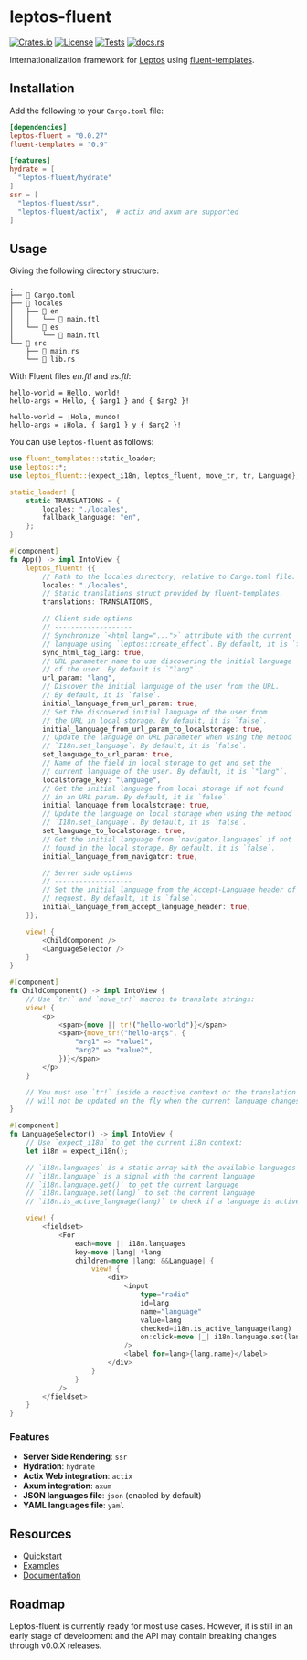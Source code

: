 # leptos-fluent

<!-- This file has been autogenerated.
To update it, change the content of `leptos-fluent/src/lib.rs`
and run `pre-commit run -a cargo-readme`
-->

[![Crates.io](https://img.shields.io/crates/v/leptos-fluent)](https://crates.io/crates/leptos-fluent)
[![License](https://img.shields.io/crates/l/leptos-fluent?logo=mit)](https://github.com/mondeja/leptos-fluent/blob/master/LICENSE.md)
[![Tests](https://img.shields.io/github/actions/workflow/status/mondeja/leptos-fluent/ci.yml?label=tests&logo=github)](https://github.com/mondeja/leptos-fluent/actions)
[![docs.rs](https://img.shields.io/docsrs/leptos-fluent?logo=docs.rs)][documentation]

Internationalization framework for [Leptos] using [fluent-templates].

## Installation

Add the following to your `Cargo.toml` file:

```toml
[dependencies]
leptos-fluent = "0.0.27"
fluent-templates = "0.9"

[features]
hydrate = [
  "leptos-fluent/hydrate"
]
ssr = [
  "leptos-fluent/ssr",
  "leptos-fluent/actix",  # actix and axum are supported
]
```

## Usage

Giving the following directory structure:

```plaintext
.
├── 📄 Cargo.toml
├── 📁 locales
│   ├── 📁 en
│   │   └── 📄 main.ftl
│   └── 📁 es
│       └── 📄 main.ftl
└── 📁 src
    ├── 📄 main.rs
    └── 📄 lib.rs
```

With Fluent files _en.ftl_ and _es.ftl_:

```ftl
hello-world = Hello, world!
hello-args = Hello, { $arg1 } and { $arg2 }!
```

```ftl
hello-world = ¡Hola, mundo!
hello-args = ¡Hola, { $arg1 } y { $arg2 }!
```

You can use `leptos-fluent` as follows:

```rust
use fluent_templates::static_loader;
use leptos::*;
use leptos_fluent::{expect_i18n, leptos_fluent, move_tr, tr, Language};

static_loader! {
    static TRANSLATIONS = {
        locales: "./locales",
        fallback_language: "en",
    };
}

#[component]
fn App() -> impl IntoView {
    leptos_fluent! {{
        // Path to the locales directory, relative to Cargo.toml file.
        locales: "./locales",
        // Static translations struct provided by fluent-templates.
        translations: TRANSLATIONS,

        // Client side options
        // -------------------
        // Synchronize `<html lang="...">` attribute with the current
        // language using `leptos::create_effect`. By default, it is `false`.
        sync_html_tag_lang: true,
        // URL parameter name to use discovering the initial language
        // of the user. By default is `"lang"`.
        url_param: "lang",
        // Discover the initial language of the user from the URL.
        // By default, it is `false`.
        initial_language_from_url_param: true,
        // Set the discovered initial language of the user from
        // the URL in local storage. By default, it is `false`.
        initial_language_from_url_param_to_localstorage: true,
        // Update the language on URL parameter when using the method
        // `I18n.set_language`. By default, it is `false`.
        set_language_to_url_param: true,
        // Name of the field in local storage to get and set the
        // current language of the user. By default, it is `"lang"`.
        localstorage_key: "language",
        // Get the initial language from local storage if not found
        // in an URL param. By default, it is `false`.
        initial_language_from_localstorage: true,
        // Update the language on local storage when using the method
        // `I18n.set_language`. By default, it is `false`.
        set_language_to_localstorage: true,
        // Get the initial language from `navigator.languages` if not
        // found in the local storage. By default, it is `false`.
        initial_language_from_navigator: true,

        // Server side options
        // -------------------
        // Set the initial language from the Accept-Language header of the
        // request. By default, it is `false`.
        initial_language_from_accept_language_header: true,
    }};

    view! {
        <ChildComponent />
        <LanguageSelector />
    }
}

#[component]
fn ChildComponent() -> impl IntoView {
    // Use `tr!` and `move_tr!` macros to translate strings:
    view! {
        <p>
            <span>{move || tr!("hello-world")}</span>
            <span>{move_tr!("hello-args", {
                "arg1" => "value1",
                "arg2" => "value2",
            })}</span>
        </p>
    }

    // You must use `tr!` inside a reactive context or the translation
    // will not be updated on the fly when the current language changes.
}

#[component]
fn LanguageSelector() -> impl IntoView {
    // Use `expect_i18n` to get the current i18n context:
    let i18n = expect_i18n();

    // `i18n.languages` is a static array with the available languages
    // `i18n.language` is a signal with the current language
    // `i18n.language.get()` to get the current language
    // `i18n.language.set(lang)` to set the current language
    // `i18n.is_active_language(lang)` to check if a language is active

    view! {
        <fieldset>
            <For
                each=move || i18n.languages
                key=move |lang| *lang
                children=move |lang: &&Language| {
                    view! {
                        <div>
                            <input
                                type="radio"
                                id=lang
                                name="language"
                                value=lang
                                checked=i18n.is_active_language(lang)
                                on:click=move |_| i18n.language.set(lang)
                            />
                            <label for=lang>{lang.name}</label>
                        </div>
                    }
                }
            />
        </fieldset>
    }
}
```

### Features

- **Server Side Rendering**: `ssr`
- **Hydration**: `hydrate`
- **Actix Web integration**: `actix`
- **Axum integration**: `axum`
- **JSON languages file**: `json` (enabled by default)
- **YAML languages file**: `yaml`

## Resources

- [Quickstart]
- [Examples]
- [Documentation]

## Roadmap

Leptos-fluent is currently ready for most use cases. However, it is still in an
early stage of development and the API may contain breaking changes through
v0.0.X releases.

[leptos]: https://leptos.dev/
[fluent-templates]: https://github.com/XAMPPRocky/fluent-templates
[quickstart]: https://docs.rs/leptos-fluent/latest/leptos_fluent/macro.leptos_fluent.html
[examples]: https://github.com/mondeja/leptos-fluent/tree/master/examples
[documentation]: https://docs.rs/leptos-fluent
